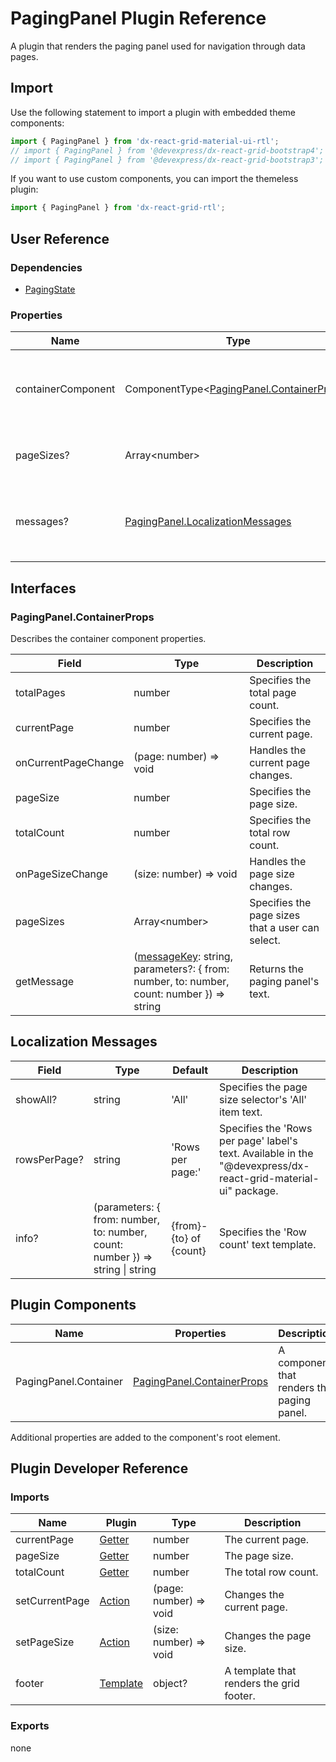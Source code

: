 # PagingPanel Plugin Reference

A plugin that renders the paging panel used for navigation through data pages.

## Import

Use the following statement to import a plugin with embedded theme components:

```js
import { PagingPanel } from 'dx-react-grid-material-ui-rtl';
// import { PagingPanel } from '@devexpress/dx-react-grid-bootstrap4';
// import { PagingPanel } from '@devexpress/dx-react-grid-bootstrap3';
```

If you want to use custom components, you can import the themeless plugin:

```js
import { PagingPanel } from 'dx-react-grid-rtl';
```

## User Reference

### Dependencies

- [PagingState](paging-state.md)

### Properties

Name | Type | Default | Description
-----|------|---------|------------
containerComponent | ComponentType&lt;[PagingPanel.ContainerProps](#pagingpanelcontainerprops)&gt; | | A component that renders the paging panel.
pageSizes? | Array&lt;number&gt; | [] | The page sizes that a user can select.
messages? | [PagingPanel.LocalizationMessages](#localization-messages) | | An object that specifies the localization messages.

## Interfaces

### PagingPanel.ContainerProps

Describes the container component properties.

Field | Type | Description
------|------|------------
totalPages | number | Specifies the total page count.
currentPage | number | Specifies the current page.
onCurrentPageChange | (page: number) => void | Handles the current page changes.
pageSize | number | Specifies the page size.
totalCount | number | Specifies the total row count.
onPageSizeChange | (size: number) => void | Handles the page size changes.
pageSizes | Array&lt;number&gt; | Specifies the page sizes that a user can select.
getMessage | ([messageKey](#localization-messages): string, parameters?: { from: number, to: number, count: number }) => string | Returns the paging panel's text.

## Localization Messages

Field | Type | Default | Description
------|------|---------|------------
showAll? | string | 'All' | Specifies the page size selector's 'All' item text.
rowsPerPage? | string | 'Rows per page:' | Specifies the 'Rows per page' label's text. Available in the "@devexpress/dx-react-grid-material-ui" package.
info? | (parameters: { from: number, to: number, count: number }) => string &#124; string | {from}-{to} of {count} | Specifies the 'Row count' text template.

## Plugin Components

Name | Properties | Description
-----|------------|------------
PagingPanel.Container | [PagingPanel.ContainerProps](#pagingpanelcontainerprops) | A component that renders the paging panel.

Additional properties are added to the component's root element.

## Plugin Developer Reference

### Imports

Name | Plugin | Type | Description
-----|--------|------|------------
currentPage | [Getter](../../../dx-react-core/docs/reference/getter.md) | number | The current page.
pageSize | [Getter](../../../dx-react-core/docs/reference/getter.md) | number | The page size.
totalCount | [Getter](../../../dx-react-core/docs/reference/getter.md) | number | The total row count.
setCurrentPage | [Action](../../../dx-react-core/docs/reference/action.md) | (page: number) => void | Changes the current page.
setPageSize | [Action](../../../dx-react-core/docs/reference/action.md) | (size: number) => void | Changes the page size.
footer | [Template](../../../dx-react-core/docs/reference/template.md) | object? | A template that renders the grid footer.

### Exports

none
